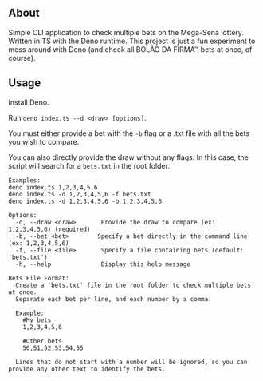 ## About

Simple CLI application to check multiple bets on the Mega-Sena lottery. Written in TS with the Deno runtime.
This project is just a fun experiment to mess around with Deno (and check all BOLÃO DA FIRMA™ bets at once, of course).

## Usage

Install Deno.

Run `deno index.ts --d <draw> [options]`.

You must either provide a bet with the `-b` flag or a .txt file with all the bets you wish to compare.

You can also directly provide the draw without any flags. In this case, the script will search for a `bets.txt` in the root folder.

```
Examples:
deno index.ts 1,2,3,4,5,6
deno index.ts -d 1,2,3,4,5,6 -f bets.txt
deno index.ts -d 1,2,3,4,5,6 -b 1,2,3,4,5,6

Options:
  -d, --draw <draw>		  Provide the draw to compare (ex: 1,2,3,4,5,6) (required)
  -b, --bet <bet>        Specify a bet directly in the command line (ex: 1,2,3,4,5,6)
  -f, --file <file>       Specify a file containing bets (default: 'bets.txt')
  -h, --help              Display this help message

Bets File Format:
  Create a 'bets.txt' file in the root folder to check multiple bets at once.
  Separate each bet per line, and each number by a comma:

  Example:
    #My bets
    1,2,3,4,5,6

    #Other bets
    50,51,52,53,54,55

  Lines that do not start with a number will be ignored, so you can provide any other text to identify the bets.
```
